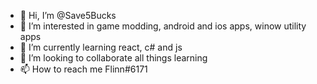- 👋 Hi, I’m @Save5Bucks
- 👀 I’m interested in game modding, android and ios apps, winow utility apps
- 🌱 I’m currently learning react, c# and js
- 💞️ I’m looking to collaborate all things learning
- 📫 How to reach me Flinn#6171

<!---
Save5Bucks/Save5Bucks is a ✨ special ✨ repository because its `README.md` (this file) appears on your GitHub profile.
You can click the Preview link to take a look at your changes.
--->
